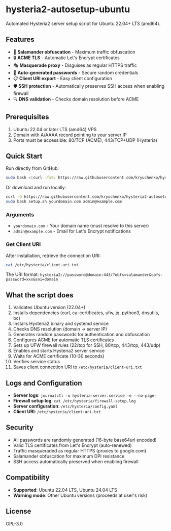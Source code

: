 # hysteria2-autosetup-ubuntu

Automated Hysteria2 server setup script for Ubuntu 22.04+ LTS (amd64).

## Features

- 🔐 **Salamander obfuscation** - Maximum traffic obfuscation
- 🔒 **ACME TLS** - Automatic Let's Encrypt certificates
- 🎭 **Masquerade proxy** - Disguises as regular HTTPS traffic
- 🔑 **Auto-generated passwords** - Secure random credentials
- 📋 **Client URI export** - Easy client configuration
- 🛡️ **SSH protection** - Automatically preserves SSH access when enabling firewall
- 🔍 **DNS validation** - Checks domain resolution before ACME

## Prerequisites

1. Ubuntu 22.04 or later LTS (amd64) VPS
2. Domain with A/AAAA record pointing to your server IP
3. Ports must be accessible: 80/TCP (ACME), 443/TCP+UDP (Hysteria)

## Quick Start

Run directly from GitHub:

```bash
sudo bash <(curl -fsSL https://raw.githubusercontent.com/kryuchenko/hysteria2-autosetup-ubuntu24/refs/heads/main/setup.sh) yourdomain.com admin@example.com
```

Or download and run locally:

```bash
curl -O https://raw.githubusercontent.com/kryuchenko/hysteria2-autosetup-ubuntu24/refs/heads/main/setup.sh
sudo bash setup.sh yourdomain.com admin@example.com
```

### Arguments

- `yourdomain.com` - Your domain name (must resolve to this server)
- `admin@example.com` - Email for Let's Encrypt notifications

### Get Client URI

After installation, retrieve the connection URI:

```bash
cat /etc/hysteria/client-uri.txt
```

The URI format: `hysteria2://password@domain:443/?obfs=salamander&obfs-password=xxx&sni=domain`

## What the script does

1. Validates Ubuntu version (22.04+)
2. Installs dependencies (curl, ca-certificates, ufw, jq, python3, dnsutils, bc)
3. Installs Hysteria2 binary and systemd service
4. Checks DNS resolution (domain → server IP)
5. Generates random passwords for authentication and obfuscation
6. Configures ACME for automatic TLS certificates
7. Sets up UFW firewall rules (22/tcp for SSH, 80/tcp, 443/tcp, 443/udp)
8. Enables and starts Hysteria2 server service
9. Waits for ACME certificate (10-30 seconds)
10. Verifies service status
11. Saves client connection URI to `/etc/hysteria/client-uri.txt`

## Logs and Configuration

- **Server logs**: `journalctl -u hysteria-server.service -e --no-pager`
- **Firewall setup log**: `cat /etc/hysteria/firewall-setup.log`
- **Server configuration**: `/etc/hysteria/config.yaml`
- **Client URI**: `/etc/hysteria/client-uri.txt`

## Security

- All passwords are randomly generated (16-byte base64url encoded)
- Valid TLS certificates from Let's Encrypt (auto-renewed)
- Traffic masqueraded as regular HTTPS (proxies to google.com)
- Salamander obfuscation for maximum DPI resistance
- SSH access automatically preserved when enabling firewall

## Compatibility

- **Supported**: Ubuntu 22.04 LTS, Ubuntu 24.04 LTS
- **Warning mode**: Other Ubuntu versions (proceeds at user's risk)

## License

GPL-3.0
